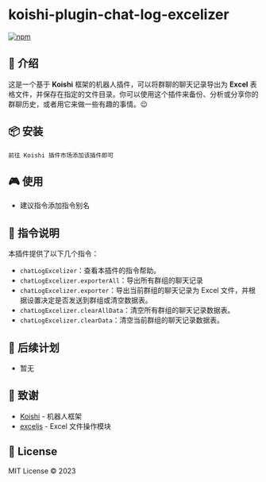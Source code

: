 # koishi-plugin-chat-log-excelizer

[![npm](https://img.shields.io/npm/v/koishi-plugin-chat-log-excelizer?style=flat-square)](https://www.npmjs.com/package/koishi-plugin-chat-log-excelizer)

## 🎈 介绍

这是一个基于 **Koishi** 框架的机器人插件，可以将群聊的聊天记录导出为 **Excel** 表格文件，并保存在指定的文件目录。你可以使用这个插件来备份、分析或分享你的群聊历史，或者用它来做一些有趣的事情。😉

## 📦 安装

```
前往 Koishi 插件市场添加该插件即可
```

## 🎮 使用

- 建议指令添加指令别名

## 📝 指令说明

本插件提供了以下几个指令：

- `chatLogExcelizer`：查看本插件的指令帮助。
- `chatLogExcelizer.exporterAll`：导出所有群组的聊天记录
- `chatLogExcelizer.exporter`：导出当前群组的聊天记录为 Excel 文件，并根据设置决定是否发送到群组或清空数据表。
- `chatLogExcelizer.clearAllData`：清空所有群组的聊天记录数据表。
- `chatLogExcelizer.clearData`：清空当前群组的聊天记录数据表。

## 🌠 后续计划

- 暂无

## 🙏 致谢

* [Koishi](https://koishi.chat/) - 机器人框架
* [exceljs](https://github.com/exceljs/exceljs) - Excel 文件操作模块

## 📄 License

MIT License © 2023